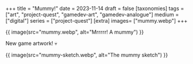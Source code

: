 +++
title = "Mummy!"
date = 2023-11-14
draft =  false
[taxonomies]
tags = ["art", "project-quest", "gamedev-art", "gamedev-analogue"]
medium = ["digital"]
series = ["project-quest"]
[extra]
images= ["mummy.webp"]
+++

{{ image(src="mummy.webp", alt="Mrrrrr! A mummy") }}

New game artwork! 💀

{{ image(src="mummy-sketch.webp", alt="The mummy sketch") }}
